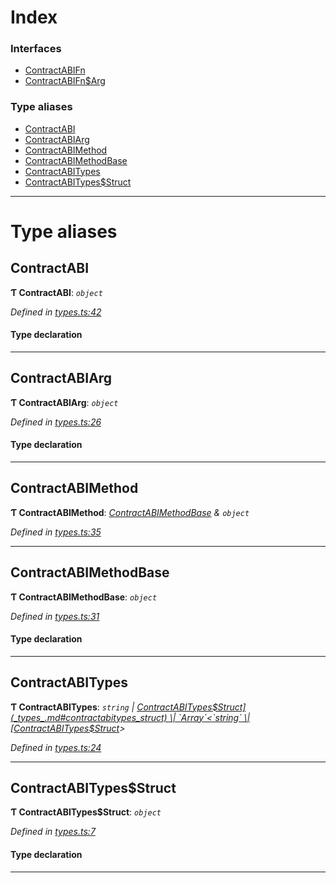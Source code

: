 

# Index

### Interfaces

* [ContractABIFn](../interfaces/_types_.contractabifn.md)
* [ContractABIFn$Arg](../interfaces/_types_.contractabifn_arg.md)

### Type aliases

* [ContractABI](_types_.md#contractabi)
* [ContractABIArg](_types_.md#contractabiarg)
* [ContractABIMethod](_types_.md#contractabimethod)
* [ContractABIMethodBase](_types_.md#contractabimethodbase)
* [ContractABITypes](_types_.md#contractabitypes)
* [ContractABITypes$Struct](_types_.md#contractabitypes_struct)

---

# Type aliases

<a id="contractabi"></a>

##  ContractABI

**Ƭ ContractABI**: *`object`*

*Defined in [types.ts:42](https://github.com/polkadot-js/api/blob/6f3c8f7/packages/api-contract/src/types.ts#L42)*

#### Type declaration

___
<a id="contractabiarg"></a>

##  ContractABIArg

**Ƭ ContractABIArg**: *`object`*

*Defined in [types.ts:26](https://github.com/polkadot-js/api/blob/6f3c8f7/packages/api-contract/src/types.ts#L26)*

#### Type declaration

___
<a id="contractabimethod"></a>

##  ContractABIMethod

**Ƭ ContractABIMethod**: *[ContractABIMethodBase](_types_.md#contractabimethodbase) & `object`*

*Defined in [types.ts:35](https://github.com/polkadot-js/api/blob/6f3c8f7/packages/api-contract/src/types.ts#L35)*

___
<a id="contractabimethodbase"></a>

##  ContractABIMethodBase

**Ƭ ContractABIMethodBase**: *`object`*

*Defined in [types.ts:31](https://github.com/polkadot-js/api/blob/6f3c8f7/packages/api-contract/src/types.ts#L31)*

#### Type declaration

___
<a id="contractabitypes"></a>

##  ContractABITypes

**Ƭ ContractABITypes**: *`string` \| [ContractABITypes$Struct](_types_.md#contractabitypes_struct) \| `Array`<`string` \| [ContractABITypes$Struct](_types_.md#contractabitypes_struct)>*

*Defined in [types.ts:24](https://github.com/polkadot-js/api/blob/6f3c8f7/packages/api-contract/src/types.ts#L24)*

___
<a id="contractabitypes_struct"></a>

##  ContractABITypes$Struct

**Ƭ ContractABITypes$Struct**: *`object`*

*Defined in [types.ts:7](https://github.com/polkadot-js/api/blob/6f3c8f7/packages/api-contract/src/types.ts#L7)*

#### Type declaration

___

